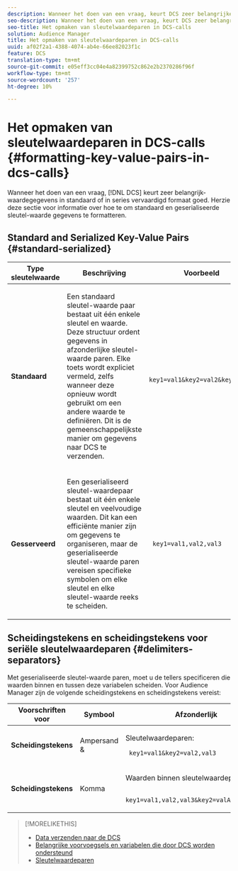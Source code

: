 ```yaml
---
description: Wanneer het doen van een vraag, keurt DCS zeer belangrijke-waardegegevens in standaard of geserialiseerde formaat goed. Herzie deze sectie voor informatie over hoe te om standaard en geserialiseerde sleutel-waarde gegevens te formatteren.
seo-description: Wanneer het doen van een vraag, keurt DCS zeer belangrijke-waardegegevens in standaard of geserialiseerde formaat goed. Herzie deze sectie voor informatie over hoe te om standaard en geserialiseerde sleutel-waarde gegevens te formatteren.
seo-title: Het opmaken van sleutelwaardeparen in DCS-calls
solution: Audience Manager
title: Het opmaken van sleutelwaardeparen in DCS-calls
uuid: af02f2a1-4388-4074-ab4e-66ee82023f1c
feature: DCS
translation-type: tm+mt
source-git-commit: e05eff3cc04e4a82399752c862e2b2370286f96f
workflow-type: tm+mt
source-wordcount: '257'
ht-degree: 10%

---
```



# Het opmaken van sleutelwaardeparen in DCS-calls {#formatting-key-value-pairs-in-dcs-calls}

Wanneer het doen van een vraag, [!DNL DCS] keurt zeer belangrijk-waardegegevens in standaard of in series vervaardigd formaat goed. Herzie deze sectie voor informatie over hoe te om standaard en geserialiseerde sleutel-waarde gegevens te formatteren.

## Standard and Serialized Key-Value Pairs {#standard-serialized}

<table id="table_A220F9B359F34C6EA7B83618FC22EE3A"> 
 <thead> 
  <tr> 
   <th colname="col1" class="entry"> Type sleutelwaarde </th> 
   <th colname="col2" class="entry"> Beschrijving </th> 
   <th colname="col3" class="entry"> Voorbeeld </th> 
  </tr> 
 </thead>
 <tbody> 
  <tr> 
   <td colname="col1"> <b>Standaard</b> </td> 
   <td colname="col2"> <p>Een standaard sleutel-waarde paar bestaat uit één enkele sleutel en waarde. Deze structuur ordent gegevens in afzonderlijke sleutel-waarde paren. Elke toets wordt expliciet vermeld, zelfs wanneer deze opnieuw wordt gebruikt om een andere waarde te definiëren. Dit is de gemeenschappelijkste manier om gegevens naar DCS te verzenden. </p> </td>
   <td colname="col3"> <code> key1=val1&amp;key2=val2&amp;key3=val3</code> </td>
  </tr>
  <tr> 
   <td colname="col1"> <b>Gesserveerd</b> </td> 
   <td colname="col2"> <p>Een geserialiseerd sleutel-waardepaar bestaat uit één enkele sleutel en veelvoudige waarden. Dit kan een efficiënte manier zijn om gegevens te organiseren, maar de geserialiseerde sleutel-waarde paren vereisen specifieke symbolen om elke sleutel en elke sleutel-waarde reeks te scheiden. </p> </td> 
   <td colname="col3"> <code> key1=val1,val2,val3</code> </td> 
  </tr>
 </tbody>
</table>

## Scheidingstekens en scheidingstekens voor seriële sleutelwaardeparen {#delimiters-separators}

Met geserialiseerde sleutel-waarde paren, moet u de tellers specificeren die waarden binnen en tussen deze variabelen scheiden. Voor Audience Manager zijn de volgende scheidingstekens en scheidingstekens vereist:

<table id="table_8FD4E6B9506943AEA619D4089913ECBC"> 
 <thead> 
  <tr> 
   <th colname="col1" class="entry"> Voorschriften voor </th> 
   <th colname="col2" class="entry"> Symbool </th> 
   <th colname="col3" class="entry"> Afzonderlijk </th> 
  </tr>
 </thead>
 <tbody> 
  <tr> 
   <td colname="col1"><b>Scheidingstekens</b> </td> 
   <td colname="col2"> Ampersand &amp; </td> 
   <td colname="col3"> <p>Sleutelwaardeparen: </p> <p><code> key1=val1&amp;key2=val2,val3</code> </p> </td> 
  </tr> 
  <tr> 
   <td colname="col1"><b>Scheidingstekens</b> </td> 
   <td colname="col2"> Komma </td> 
   <td colname="col3"> <p>Waarden binnen sleutelwaardeparen: </p> <p><code> key1=val1,val2,val3&amp;key2=valA,valB,valC</code> </p> </td> 
  </tr> 
 </tbody> 
</table>

>[!MORELIKETHIS]
>
>* [Data verzenden naar de DCS](../../../api/dcs-intro/dcs-event-calls/dcs-url-send.md)
>* [Belangrijke voorvoegsels en variabelen die door DCS worden ondersteund](../../../api/dcs-intro/dcs-api-reference/dcs-keys.md)
>* [Sleutelwaardeparen](../../../reference/key-value-pairs-explained.md)

